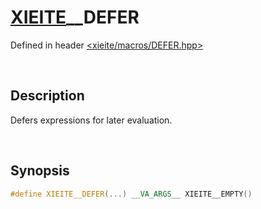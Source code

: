 # [XIEITE](../macros.md)\_\_DEFER
Defined in header [<xieite/macros/DEFER.hpp>](../../include/xieite/macros/DEFER.hpp)

&nbsp;

## Description
Defers expressions for later evaluation.

&nbsp;

## Synopsis
```cpp
#define XIEITE__DEFER(...) __VA_ARGS__ XIEITE__EMPTY()
```
